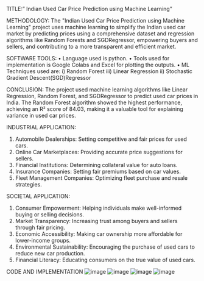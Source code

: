 TITLE:” Indian Used Car Price Prediction using Machine Learning”

METHODOLOGY:
The "Indian Used Car Price Prediction using Machine Learning" project uses machine learning to simplify the Indian used car market by predicting prices using a comprehensive dataset and regression algorithms like Random Forests and SGDRegressor, empowering buyers and sellers, and contributing to a more transparent and efficient market.


SOFTWARE TOOLS:
•	Language used is python.
•	Tools used for implementation is Google Colabs and Excel for plotting the outputs.
•	ML Techniques used are: 
i)	Random Forest                           iii)       Linear Regression
ii)	Stochastic Gradient Descent(SGD)Regressor

CONCLUSION:
The project used machine learning algorithms like Linear Regression, Random Forest, and SGDRegressor to predict used car prices in India. The Random Forest algorithm showed the highest performance, achieving an R² score of 84.03, making it a valuable tool for explaining variance in used car prices.


INDUSTRIAL APPLICATION:
1.	Automobile Dealerships: Setting competitive and fair prices for used cars.
2.	Online Car Marketplaces: Providing accurate price suggestions for sellers.
3.	Financial Institutions: Determining collateral value for auto loans.
4.	Insurance Companies: Setting fair premiums based on car values.
5.	Fleet Management Companies: Optimizing fleet purchase and resale strategies.


SOCIETAL APPLICATION:
1.	Consumer Empowerment: Helping individuals make well-informed buying or selling decisions.
2.	Market Transparency: Increasing trust among buyers and sellers through fair pricing.
3.	Economic Accessibility: Making car ownership more affordable for lower-income groups.
4.	Environmental Sustainability: Encouraging the purchase of used cars to reduce new car production.
5.	Financial Literacy: Educating consumers on the true value of used cars.


CODE AND IMPLEMENTATION
![image](https://github.com/user-attachments/assets/b0963f25-8554-47d1-b998-4ab538cb6a1c)
![image](https://github.com/user-attachments/assets/4952c5af-2902-4ded-82f3-00aece47ccf0)
![image](https://github.com/user-attachments/assets/1e3784e4-9000-4be5-887c-deda8d21c5b9)
![image](https://github.com/user-attachments/assets/dea8a5d5-5a0e-41c9-ae6a-b9b407f1dde3)
